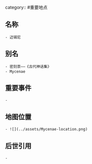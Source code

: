 category:: #重要地点
## 名称
	- 迈锡尼
## 别名
	- 密刻柰——《古代神话集》
	- Mycenae
## 重要事件
	-
## 地图位置
	- ![](../assets/Mycenae-location.png)
## 后世引用
	-
